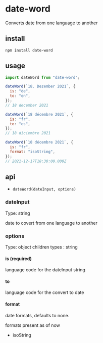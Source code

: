 # date-word

Converts date from one language to another

## install

```
npm install date-word
```

## usage

```js
import dateWord from "date-word";

dateWord(`18. Dezember 2021`, {
  is: "de",
  to: "en",
});
// 18 december 2021

dateWord(`18 décembre 2021`, {
  is: "fr",
  to: "es",
});
// 18 diciembre 2021

dateWord(`18 décembre 2021`, {
  is: "fr",
  format: "isoString",
});
// 2021-12-17T18:30:00.000Z
```

## api

- `dateWord(dateInput, options)`

### dateInput

Type: string

date to covert from one language to another

### options

Type: object
children types : string

#### is (required)

language code for the dateInput string

#### to

language code for the convert to date

#### format

date formats, defaults to none.

formats present as of now

- isoString
